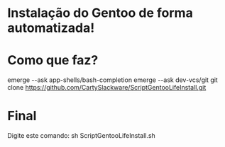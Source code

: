 # Instalação do Gentoo de forma automatizada!

# Como que faz?
emerge --ask app-shells/bash-completion
emerge --ask dev-vcs/git
git clone https://github.com/CartySlackware/ScriptGentooLifeInstall.git

# Final
Digite este comando: sh ScriptGentooLifeInstall.sh

